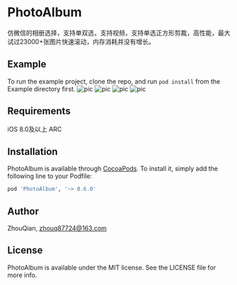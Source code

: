 # PhotoAlbum

仿微信的相册选择，支持单双选，支持视频，支持单选正方形剪裁，高性能，最大试过23000+张图片快速滚动，内存消耗并没有增长。

## Example

To run the example project, clone the repo, and run `pod install` from the Example directory first.
![pic](https://github.com/AngleZhou/PhotoAlbum/blob/master/DemoPic/1.jpg)
![pic](https://github.com/AngleZhou/PhotoAlbum/blob/master/DemoPic/2.jpg)
![pic](https://github.com/AngleZhou/PhotoAlbum/blob/master/DemoPic/3.jpg)
![pic](https://github.com/AngleZhou/PhotoAlbum/blob/master/DemoPic/4.jpg)

## Requirements
iOS 8.0及以上
ARC

## Installation

PhotoAlbum is available through [CocoaPods](http://cocoapods.org). To install
it, simply add the following line to your Podfile:

```ruby
pod 'PhotoAlbum', '~> 0.6.0'
```

## Author

ZhouQian, zhouq87724@163.com

## License

PhotoAlbum is available under the MIT license. See the LICENSE file for more info.
